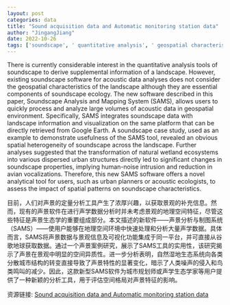 ```yaml
---
layout: post
categories: data
title: "Sound acquisition data and Automatic monitoring station data"
author: "JingangJiang"
date: 2022-10-26
tags: ['soundscape', ' quantitative analysis', ' geospatial characteristics', ' acoustic data', ' Soundscape Analysis and Mapping System', ' SAMS', ' landscape information', ' visualization', ' Google Earth', ' spatial heterogeneity', ' wetland ecosystems', ' urban structures', ' human-noise intrusion', ' avian vocalizations', ' urban planners', ' acoustic ecologists', ' spatial patterns']
---
```


There is currently considerable interest in the quantitative analysis tools of soundscape to derive supplemental information of a landscape. However, existing soundscape software for acoustic data analyses does not consider the geospatial characteristics of the landscape although they are essential components of soundscape ecology. The new software described in this paper, Soundscape Analysis and Mapping System (SAMS), allows users to quickly process and analyze large volumes of acoustic data in geospatial environment. Specifically, SAMS integrates soundscape data with landscape information and visualization on the same platform that can be directly retrieved from Google Earth. A soundscape case study, used as an example to demonstrate usefulness of the SAMS tool, revealed an obvious spatial heterogeneity of soundscape across the landscape. Further analyses suggested that the transformation of natural wetland ecosystems into various dispersed urban structures directly led to significant changes in soundscape properties, implying human-noise intrusion and reduction in avian vocalizations. Therefore, this new SAMS software offers a novel analytical tool for users, such as urban planners or acoustic ecologists, to assess the impact of spatial patterns on soundscape characteristics.

目前，人们对声景的定量分析工具产生了浓厚兴趣，以获取景观的补充信息。然而，现有的声景软件在进行声学数据分析时并未考虑景观的地理空间特征，尽管这些特征是声景生态学的重要组成部分。本文描述的新软件——声景分析与制图系统（SAMS）——使用户能够在地理空间环境中快速处理和分析大量声学数据。具体而言，SAMS将声景数据与景观信息及可视化功能集成于同一平台，并可直接从谷歌地球获取数据。通过一个声景案例研究，展示了SAMS工具的实用性，该研究揭示了声景在景观中明显的空间异质性。进一步分析表明，自然湿地生态系统向各类分散城市结构的转变直接导致了声景特性的显著变化，暗示了人类噪声的侵入和鸟类鸣叫的减少。因此，这款新型SAMS软件为城市规划师或声学生态学家等用户提供了一种新颖的分析工具，用于评估空间格局对声景特征的影响。

资源链接: [Sound acquisition data and Automatic monitoring station data](https://doi.org/10.57760/sciencedb.05368)
